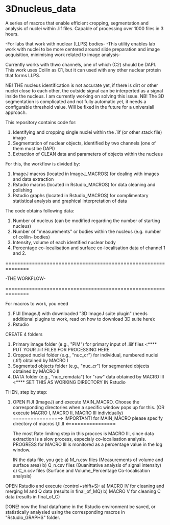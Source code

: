 # 3Dnucleus_data
A series of macros that enable efficient cropping, segmentation and analysis of nuclei within .lif files. 
Capable of processing over 1000 files in 3 hours. 

-For labs that work with nuclear (LLPS) bodies- 
-This utility enables lab work with nuclei to be more centered around slide preparation and image acquisition, minimising work related to image analysis-

Currently works with thwo channels, one of which (C2) should be DAPI.
This work uses Coilin as C1, but it can used with any other nuclear protein that forms LLPS. 


NB! THE nucleus identification is not accurate yet, if there is dirt or other nuclei close to each other, the outside signal can be interperted as a signal inside the nucleus.
I am currently working on solving this issue.
NB! The 3D segmentation is complicated and not fully automatic yet, it needs a configurable threshold value. Will be fixed in the future for a universiall approach. 

This repository contains code for:
1) Identifying and cropping single nuclei within the .1if (or other stack file) image
2) Segmentation of nuclear objects, identified by two channels (one of them must be DAPI)
3) Extraction of CLEAN data and parameters of objects within the nucleus

For this, the workflow is divided by:
1) ImageJ macros (located in ImageJ_MACROS) for dealing with images and data extraction
2) Rstudio macros (located in Rstudio_MACROS) for data cleaning and polishing
3) Rstudio graphs (located in Rstudio_MACROS) for complimentary statistical analysis and graphical interpretation of data

The code obtains following data:
1) Number of nucleus (can be modified regarding the number of starting nucleus)
2) Number of "measurements" or bodies within the nucleus (e.g. number of colilin- bodies)
3) Intensity, volume of each identified nuclear body
4) Percentage co-localisation and surface co-localisation data of channel 1 and 2.

==============================================================

-THE WORKFLOW-

==============================================================

For macros to work, you need
1) FIJI (ImageJ) with downloaded "3D ImageJ suite plugin" (needs additional plugins to work, read on how to download 3D suite here):
2) Rstudio

CREATE 4 folders
1) Primary image folder (e.g., "PIM") for primary input of .liif files <**** PUT YOUR .liif FILES FOR PROCESSING HERE
2) Cropped nuclei folder (e.g., "nuc_cr") for individual, numbered nuclei (.tif) obtained by MACRO I
3) Segmented objects folder (e.g., "nuc_cr") for segmented objects obtained by MACRO II
4) DATA folder (e.g., "nuc_remdata") for "raw" data obtained by MACRO III <**** SET THIS AS WORKING DIRECTORY IN Rstudio

THEN, step by step:
1) OPEN FIJI (ImageJ) and execute MAIN_MACRO. Choose the corresponding directories when a specific window pops up for this.
   (OR execute MACRO I, MACRO II, MACRO III individually)
   =================> IMPORTANT! for MAIN_MACRO please specify directory of macros I,II,II <=================

    The most Rate limiting step in this procces is MACRO III, since data extraction is a slow process, especialy co-localisation analysis.
    PROGRESS for MACRO III is monitored as a percentage value in the log window.

    IN the data file, you get:
     a) M_n.csv files (Measurements of volume and surface area)
     b) Q_n.csv files (Quanittative analysis of signal intensity)
     c) C_n.csv files (Surface and Volume_Percentage Co-localisation analysis)

OPEN Rstudio and execute (control+shift+S):
a) MACRO IV for cleaning and merging M and Q data (results in final_of_MQ)
b) MACRO V for cleaning C data (results in final_of_C)

DONE! now the final dataframe in the Rstudio environment be saved, or statistically analysied using the corresponding macros in "Rstudio_GRAPHS" folder.
